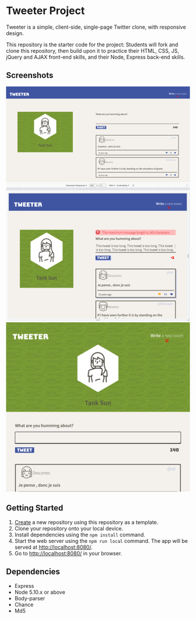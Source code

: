 # Tweeter Project

Tweeter is a simple, client-side, single-page Twitter clone, with responsive design. 

This repository is the starter code for the project: Students will fork and clone this repository, then build upon it to practice their HTML, CSS, JS, jQuery and AJAX front-end skills, and their Node, Express back-end skills.

## Screenshots


!["the defult page on the screen of desktop or laptop (min-width = 1024 px)"](https://github.com/Tank-Sun/tweeter/blob/master/docs/desktop-screen.png?raw=true)
!["functions showed by dev tool, show error message if the tweet is longer than 140 characters, the counter turns red, and some style changes triggered by hovering"](https://github.com/Tank-Sun/tweeter/blob/master/docs/functionality.png?raw=true)
!["responsive change of the layout when the screen width is less than 1024 px (max-width = 1023 px)"](https://github.com/Tank-Sun/tweeter/blob/master/docs/tablet-screen.png?raw=true)


## Getting Started

1. [Create](https://docs.github.com/en/repositories/creating-and-managing-repositories/creating-a-repository-from-a-template) a new repository using this repository as a template.
2. Clone your repository onto your local device.
3. Install dependencies using the `npm install` command.
3. Start the web server using the `npm run local` command. The app will be served at <http://localhost:8080/>.
4. Go to <http://localhost:8080/> in your browser.

## Dependencies

- Express
- Node 5.10.x or above
- Body-parser
- Chance
- Md5
